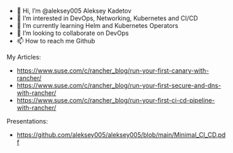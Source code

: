 - 👋 Hi, I’m @aleksey005 Aleksey Kadetov
- 👀 I’m interested in DevOps, Networking, Kubernetes and CI/CD
- 🌱 I’m currently learning Helm and Kubernetes Operators
- 💞️ I’m looking to collaborate on DevOps
- 📫 How to reach me Github

My Articles:
- https://www.suse.com/c/rancher_blog/run-your-first-canary-with-rancher/
- https://www.suse.com/c/rancher_blog/run-your-first-secure-and-dns-with-rancher/
- https://www.suse.com/c/rancher_blog/run-your-first-ci-cd-pipeline-with-rancher/

Presentations:
- https://github.com/aleksey005/aleksey005/blob/main/Minimal_CI_CD.pdf

<!---
aleksey005/aleksey005 is a ✨ special ✨ repository because its `README.md` (this file) appears on your GitHub profile.
You can click the Preview link to take a look at your changes.
--->
